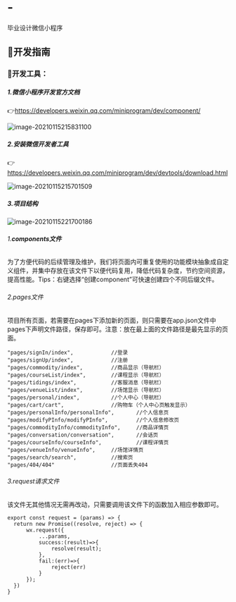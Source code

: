 # -
毕业设计微信小程序
## :dizzy:**开发指南**

### :runner:开发工具：

##### 1.**微信小程序开发官方文档**

:point_right:https://developers.weixin.qq.com/miniprogram/dev/component/

![image-20210115215831100](C:\Users\transient\AppData\Roaming\Typora\typora-user-images\image-20210115215831100.png)

##### 2.**安装微信开发者工具**

:point_right:https://developers.weixin.qq.com/miniprogram/dev/devtools/download.html

![image-20210115215701509](C:\Users\transient\AppData\Roaming\Typora\typora-user-images\image-20210115215701509.png)

##### 3.**项目结构**

![image-20210115221700186](C:\Users\transient\AppData\Roaming\Typora\typora-user-images\image-20210115221700186.png)

###### 1.**components文件**

​        为了方便代码的后续管理及维护，我们将页面内可重复使用的功能模块抽象成自定义组件，并集中存放在该文件下以便代码复用，降低代码复杂度，节约空间资源，提高性能。Tips：右键选择“创建component”可快速创建四个不同后缀文件。



###### 2.pages文件

​        项目所有页面，若需要在pages下添加新的页面，则只需要在app.json文件中pages下声明文件路径，保存即可。注意：放在最上面的文件路径是最先显示的页面。

```
"pages/signIn/index",            //登录
"pages/signUp/index",            //注册
"pages/commodity/index",         //商品显示（导航栏）
"pages/courseList/index",        //课程显示（导航栏）
"pages/tidings/index",           //客服消息（导航栏）
"pages/venueList/index",         //场馆显示（导航栏）
"pages/personal/index",          //个人中心（导航栏）
"pages/cart/cart",               //购物车（个人中心页触发显示）
"pages/personalInfo/personalInfo",       //个人信息页
"pages/modifyPInfo/modifyPInfo",         //个人信息修改页
"pages/commodityInfo/commodityInfo",     //商品详情页
"pages/conversation/conversation",       //会话页
"pages/courseInfo/courseInfo",           //课程详情页
"pages/venueInfo/venueInfo",     //场馆详情页
"pages/search/search",           //搜索页
"pages/404/404"                  //页面丢失404
```

###### 3.request请求文件

该文件无其他情况无需再改动，只需要调用该文件下的函数加入相应参数即可。

```
export const request = (params) => {
  return new Promise((resolve, reject) => {
      wx.request({
          ...params,
          success:(result)=>{
              resolve(result);
          },
          fail:(err)=>{
              reject(err)
          }
      });
  })
}
```

